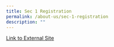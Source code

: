 ```yaml
---
title: Sec 1 Registration
permalink: /about-us/sec-1-registration
description: ""
---
```

[Link to External Site](https://sites.google.com/aiss.edu.sg/sec1registration/home)